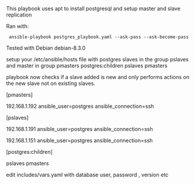 
This playbook uses apt to install postgresql and setup master and slave replication

Ran with:


     ansible-playbook postgres_playbook.yaml --ask-pass --ask-become-pass

Tested with Debian debian-8.3.0

setup your /etc/ansible/hosts file with postgres slaves in the group pslaves and master in group pmasters
postgres:children  pslaves pmasters

playbook now checks if a slave added is new and only performs actions on the new slave not on existing slaves.

[pmasters]

192.168.1.192 ansible_user=postgres ansible_connection=ssh

[pslaves]

192.168.1.191 ansible_user=postgres ansible_connection=ssh

192.168.1.151 ansible_user=postgres ansible_connection=ssh

[postgres:children]

pslaves
pmasters



edit includes/vars.yaml with database user, password , version etc
